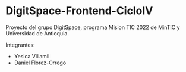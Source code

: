 # DigitSpace-Frontend-CicloIV

Proyecto del grupo DigitSpace, programa Mision TIC 2022 de MinTIC y Universidad de Antioquia.

Integrantes:

- Yesica Villamil
- Daniel Florez-Orrego
